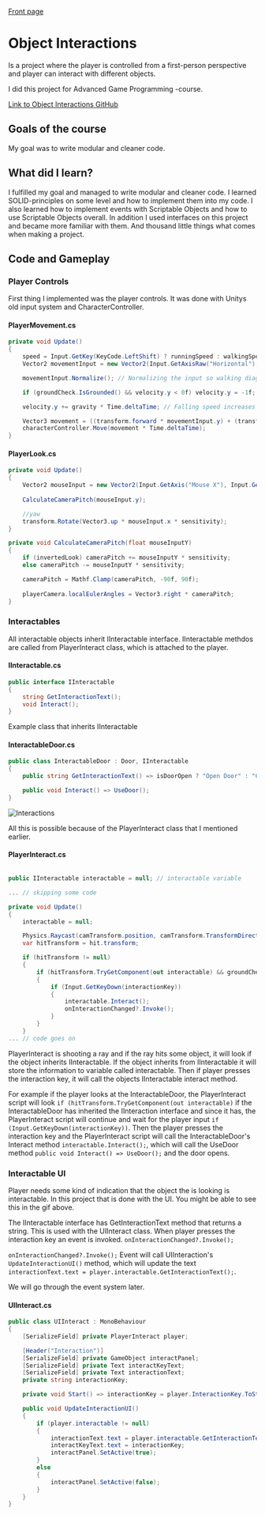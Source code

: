 [Front page](./index.html)

# Object Interactions

Is a project where the player is controlled from a first-person perspective and player can interact with different objects.

I did this project for Advanced Game Programming -course.

[Link to Object Interactions GitHub](https://github.com/Eetui/ObjectInteractions)

## Goals of the course

My goal was to write modular and cleaner code.

## What did I learn?

I fulfilled my goal and managed to write modular and cleaner code. I learned SOLID-principles on some level and how to implement them into my code. I also learned how to implement events with Scriptable Objects and how to use Scriptable Objects overall. In addition I used interfaces on this project and became more familiar with them. And thousand little things what comes when making a project.

## Code and Gameplay

### Player Controls

First thing I implemented was the player controls. It was done with Unitys old input system and CharacterController.

#### PlayerMovement.cs

```cs
private void Update()
{
    speed = Input.GetKey(KeyCode.LeftShift) ? runningSpeed : walkingSpeed;
    Vector2 movementInput = new Vector2(Input.GetAxisRaw("Horizontal"), Input.GetAxisRaw("Vertical"));

    movementInput.Normalize(); // Normalizing the input so walking diagonally isn't faster.

    if (groundCheck.IsGrounded() && velocity.y < 0f) velocity.y = -1f;

    velocity.y += gravity * Time.deltaTime; // Falling speed increases overtime. if check above resets this if grounded.

    Vector3 movement = ((transform.forward * movementInput.y) + (transform.right * movementInput.x)) * speed + (Vector3.up * velocity.y);
    characterController.Move(movement * Time.deltaTime);
}
```

#### PlayerLook.cs

```cs
private void Update()
{
    Vector2 mouseInput = new Vector2(Input.GetAxis("Mouse X"), Input.GetAxis("Mouse Y"));
    
    CalculateCameraPitch(mouseInput.y);

    //yaw
    transform.Rotate(Vector3.up * mouseInput.x * sensitivity);
}

private void CalculateCameraPitch(float mouseInputY)
{
    if (invertedLook) cameraPitch += mouseInputY * sensitivity;
    else cameraPitch -= mouseInputY * sensitivity;

    cameraPitch = Mathf.Clamp(cameraPitch, -90f, 90f);
    
    playerCamera.localEulerAngles = Vector3.right * cameraPitch;
}
```

### Interactables

All interactable objects inherit IInteractable interface. IInteractable methdos are called from PlayerInteract class, which is attached to the player.

#### IInteractable.cs

```cs
public interface IInteractable
{
    string GetInteractionText();
    void Interact();
}
```

Example class that inherits IInteractable

#### InteractableDoor.cs

```cs
public class InteractableDoor : Door, IInteractable
{
    public string GetInteractionText() => isDoorOpen ? "Open Door" : "Close Door";

    public void Interact() => UseDoor();
}
```

![Interactions](https://j.gifs.com/K8X6oY.gif)

All this is possible because of the PlayerInteract class that I mentioned earlier.

#### PlayerInteract.cs

```cs

public IInteractable interactable = null; // interactable variable

... // skipping some code

private void Update()
{
    interactable = null;

    Physics.Raycast(camTransform.position, camTransform.TransformDirection(Vector3.forward), out var hit, interactRange, interactableLayerMask);
    var hitTransform = hit.transform;

    if (hitTransform != null)
    {
        if (hitTransform.TryGetComponent(out interactable) && groundCheck.IsGrounded())
        {
            if (Input.GetKeyDown(interactionKey))
            {
                interactable.Interact();
                onInteractionChanged?.Invoke();
            }
        }
    }
... // code goes on

```

PlayerInteract is shooting a ray and if the ray hits some object, it will look if the object inherits IInteractable. If the object inherits from IInteractable it will store the information to variable called interactable. Then if player presses the interaction key, it will call the objects IInteractable interact method.

For example if the player looks at the InteractableDoor, the PlayerInteract script will look ```if (hitTransform.TryGetComponent(out interactable)``` if the InteractableDoor has inherited the IInteraction interface and since it has, the PlayerInteract script will continue and wait for the player input  ```if (Input.GetKeyDown(interactionKey))```. Then the player presses the interaction key and the PlayerInteract script will call the InteractableDoor's Interact method ```interactable.Interact();```, which will call the UseDoor method ```public void Interact() => UseDoor();``` and the door opens.

### Interactable UI

Player needs some kind of indication that the object the is looking is interactable. In this project that is done with the UI. You might be able to see this in the gif above.

The IInteractable interface has GetInteractionText method that returns a string. This is used with the UIInteract class. When player presses the interaction key an event is invoked. ```onInteractionChanged?.Invoke();```

```onInteractionChanged?.Invoke();``` Event will call UIInteraction's ```UpdateInteractionUI()``` method, which will update the text ```interactionText.text = player.interactable.GetInteractionText();```. 

We will go through the event system later.

#### UIInteract.cs

```cs
public class UIInteract : MonoBehaviour
{
    [SerializeField] private PlayerInteract player;

    [Header("Interaction")]
    [SerializeField] private GameObject interactPanel;
    [SerializeField] private Text interactKeyText;
    [SerializeField] private Text interactionText;
    private string interactionKey;

    private void Start() => interactionKey = player.InteractionKey.ToString();

    public void UpdateInteractionUI()
    {
        if (player.interactable != null)
        {
            interactionText.text = player.interactable.GetInteractionText();
            interactKeyText.text = interactionKey;
            interactPanel.SetActive(true);
        }
        else
        {
            interactPanel.SetActive(false);
        }
    }
}
```

